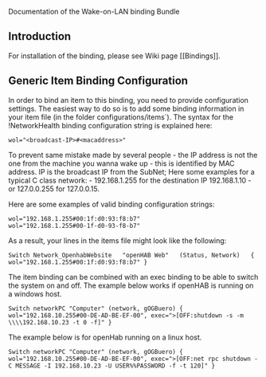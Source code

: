 Documentation of the Wake-on-LAN binding Bundle

## Introduction

For installation of the binding, please see Wiki page [[Bindings]].


## Generic Item Binding Configuration

In order to bind an item to this binding, you need to provide configuration settings. The easiest way to do so is to add some binding information in your item file (in the folder configurations/items`). The syntax for the !NetworkHealth binding configuration string is explained here:

    wol="<broadcast-IP>#<macaddress>"

To prevent same mistake made by several people - the IP address is not the one from the machine you wanna wake up - this is identified by MAC address. IP is the broadcast IP from the SubNet; Here some examples for a typical C class network: - 192.168.1.255 for the destination IP 192.168.1.10 - or 127.0.0.255 for 127.0.0.15. 

Here are some examples of valid binding configuration strings:

    wol="192.168.1.255#00:1f:d0:93:f8:b7"
    wol="192.168.1.255#00-1f-d0-93-f8-b7"


As a result, your lines in the items file might look like the following:

    Switch Network_OpenhabWebsite	"openHAB Web"	(Status, Network)	{ wol="192.168.1.255#00:1f:d0:93:f8:b7" }


The item binding can be combined with an exec binding to be able to switch the system on and off. The example below works if openHAB is running on a windows host.

`Switch networkPC "Computer" (network, gOGBuero) { wol="192.168.10.255#00-DE-AD-BE-EF-00", exec=">[OFF:shutdown -s -m \\\\192.168.10.23 -t 0 -f]" }`

The example below is for openHab running on a linux host.

`Switch networkPC "Computer" (network, gOGBuero) { wol="192.168.10.255#00-DE-AD-BE-EF-00", exec=">[OFF:net rpc shutdown -C MESSAGE -I 192.168.10.23 -U USER%%PASSWORD -f -t 120]" }`


